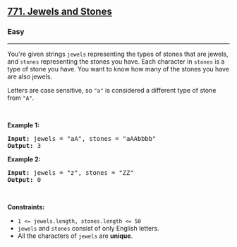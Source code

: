 <h2><a href="https://leetcode.com/problems/jewels-and-stones/">771. Jewels and Stones</a></h2><h3>Easy</h3><hr><div style="user-select: auto;"><p style="user-select: auto;">You're given strings <code style="user-select: auto;">jewels</code> representing the types of stones that are jewels, and <code style="user-select: auto;">stones</code> representing the stones you have. Each character in <code style="user-select: auto;">stones</code> is a type of stone you have. You want to know how many of the stones you have are also jewels.</p>

<p style="user-select: auto;">Letters are case sensitive, so <code style="user-select: auto;">"a"</code> is considered a different type of stone from <code style="user-select: auto;">"A"</code>.</p>

<p style="user-select: auto;">&nbsp;</p>
<p style="user-select: auto;"><strong class="example" style="user-select: auto;">Example 1:</strong></p>
<pre style="user-select: auto;"><strong style="user-select: auto;">Input:</strong> jewels = "aA", stones = "aAAbbbb"
<strong style="user-select: auto;">Output:</strong> 3
</pre><p style="user-select: auto;"><strong class="example" style="user-select: auto;">Example 2:</strong></p>
<pre style="user-select: auto;"><strong style="user-select: auto;">Input:</strong> jewels = "z", stones = "ZZ"
<strong style="user-select: auto;">Output:</strong> 0
</pre>
<p style="user-select: auto;">&nbsp;</p>
<p style="user-select: auto;"><strong style="user-select: auto;">Constraints:</strong></p>

<ul style="user-select: auto;">
	<li style="user-select: auto;"><code style="user-select: auto;">1 &lt;=&nbsp;jewels.length, stones.length &lt;= 50</code></li>
	<li style="user-select: auto;"><code style="user-select: auto;">jewels</code> and <code style="user-select: auto;">stones</code> consist of only English letters.</li>
	<li style="user-select: auto;">All the characters of&nbsp;<code style="user-select: auto;">jewels</code> are <strong style="user-select: auto;">unique</strong>.</li>
</ul>
</div>